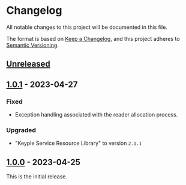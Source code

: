 # Changelog
All notable changes to this project will be documented in this file.

The format is based on [Keep a Changelog](https://keepachangelog.com/en/1.0.0/),
and this project adheres to [Semantic Versioning](https://semver.org/spec/v2.0.0.html).

## [Unreleased]

## [1.0.1] - 2023-04-27
### Fixed
- Exception handling associated with the reader allocation process.
### Upgraded
- "Keyple Service Resource Library" to version `2.1.1`

## [1.0.0] - 2023-04-25
This is the initial release.

[unreleased]: https://github.com/eclipse/keyple-plugin-cardresource-java-lib/compare/1.0.1...HEAD
[1.0.1]: https://github.com/eclipse/keyple-plugin-cardresource-java-lib/compare/1.0.0...1.0.1
[1.0.0]: https://github.com/eclipse/keyple-plugin-cardresource-java-lib/releases/tag/1.0.0